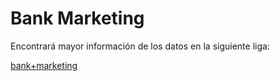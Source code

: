 # Bank Marketing

Encontrará mayor información de los datos en la siguiente liga:

<a href="http://archive.ics.uci.edu/dataset/222/bank+marketing">
bank+marketing
</a>